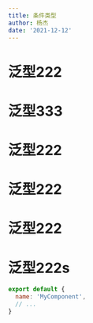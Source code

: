 ```yaml
---
title: 条件类型
author: 杨杰
date: '2021-12-12'
---
```


# 泛型222

# 泛型333

# 泛型222


# 泛型222

# 泛型222
# 泛型222s
``` js
export default {
  name: 'MyComponent',
  // ...
}
```